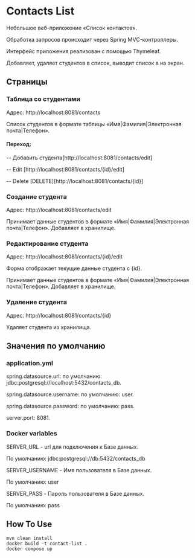 # Contacts List
Небольшое веб-приложение «Список контактов».

Обработка запросов происходит через Spring MVC-контроллеры.

Интерфейс приложения реализован с помощью Thymeleaf.

Добавляет, удаляет студентов в список, выводит список в на экран.

## Страницы
### Таблица со студентами
Адрес: http://localhost:8081/contacts

Список студентов в формате таблицы «Имя|Фамилия|Электронная почта|Телефон».
#### Переход:
-- Добавить студента[http://localhost:8081/contacts/edit]

-- Edit [http://localhost:8081/contacts/{id}/edit]

-- Delete [DELETE][http://localhost:8081/contacts/{id}]
### Создание студента
Адрес: http://localhost:8081/contacts/edit

Принимает данные студентов в формате «Имя|Фамилия|Электронная почта|Телефон». Добавляет в хранилище.
### Редактирование студента
Адрес: http://localhost:8081/contacts/{id}/edit

Форма отображает текущие данные студента с {id}.

Принимает данные студентов в формате «Имя|Фамилия|Электронная почта|Телефон». Добавляет в хранилище.
### Удаление студента
Адрес: http://localhost:8081/contacts/{id}

Удаляет студента из хранилища.
## Значения по умолчанию
### application.yml
spring.datasource.url: по умолчанию: jdbc:postgresql://localhost:5432/contacts_db.

spring.datasource.username: по умолчанию: user.

spring.datasource.password: по умолчанию: pass.

server.port: 8081.
### Docker variables
SERVER_URL - url для подключения к Базе данных.

По умолчанию: jdbc:postgresql://db:5432/contacts_db

SERVER_USERNAME - Имя пользователя в Базе данных.

По умолчанию: user


SERVER_PASS - Пароль пользователя в Базе данных.

По умолчанию: pass
## How To Use
```
mvn clean install
docker build -t contact-list .
docker compose up
```
